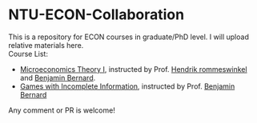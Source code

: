 # NTU-ECON-Collaboration

This is a repository for ECON courses in graduate/PhD level. I will upload relative materials here.
<br />
Course List:
- [Microeconomics Theory I](https://nol.ntu.edu.tw/nol/coursesearch/print_table.php?course_id=323%20M0610&class=&dpt_code=3230&ser_no=21872&semester=110-1&lang=CH), instructed by Prof. [Hendrik rommeswinkel](https://www.trembling-hand.com) and [Benjamin Bernard](http://www.benjamin-bernard.com/).
- [Games with Incomplete Information](https://nol.ntu.edu.tw/nol/coursesearch/print_table.php?course_id=323%20M1680&class=&dpt_code=3230&ser_no=28669&semester=110-1&lang=CH), instructed by Prof. [Benjamin Bernard](http://www.benjamin-bernard.com/)

Any comment or PR is welcome!
